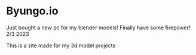 # Byungo.io

Just bought a new pc for my blender models! Finally have some firepower! 2/3 2023

This is a site made for my 3d model projects
